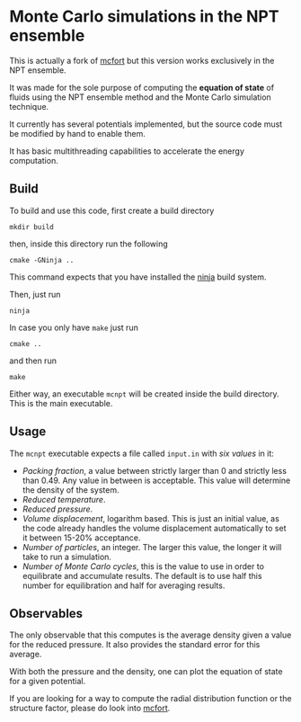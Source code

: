 # Monte Carlo simulations in the NPT ensemble

This is actually a fork of [mcfort](https://github.com/edwinb-ai/mcfort)
but this version works exclusively in the NPT ensemble.

It was made for the sole purpose of computing the **equation of state**
of fluids using the NPT ensemble method and the Monte Carlo simulation
technique.

It currently has several potentials implemented, but the source code must
be modified by hand to enable them.

It has basic multithreading capabilities to accelerate the energy computation.

## Build

To build and use this code, first create a build directory

```shell
mkdir build
```

then, inside this directory run the following

```shell
cmake -GNinja ..
```

This command expects that you have installed the [ninja](https://ninja-build.org/)
build system.

Then, just run

```shell
ninja
```

In case you only have `make` just run

```shell
cmake ..
```

and then run

```shell
make
```

Either way, an executable `mcnpt` will be created inside the build directory.
This is the main executable.

## Usage

The `mcnpt` executable expects a file called `input.in` with *six values* in it:

- _Packing fraction_, a value between strictly larger than 0 and strictly less than 0.49. Any value in between is acceptable. This value will determine the density of the system.
- _Reduced temperature_.
- _Reduced pressure_.
- _Volume displacement_, logarithm based. This is just an initial value, as the code already handles the volume displacement automatically to set it between 15-20% acceptance.
- _Number of particles_, an integer. The larger this value, the longer it will take to run a simulation.
- _Number of Monte Carlo cycles_, this is the value to use in order to equilibrate and accumulate results. The default is to use half this number for equilibration and half for averaging results.

## Observables

The only observable that this computes is the average density given a value for the reduced
pressure. It also provides the standard error for this average.

With both the pressure and the density, one can plot the equation of state for a given
potential.

If you are looking for a way to compute the radial distribution function or the structure
factor, please do look into [mcfort](https://github.com/edwinb-ai/mcfort).
